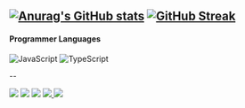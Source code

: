 [![Anurag's GitHub stats](https://github-readme-stats.vercel.app/api?username=CaioAugustobrg&show_icons=true&theme=tokyonight)](https://github.com/anuraghazra/github-readme-stats)
[![GitHub Streak](https://github-readme-streak-stats.herokuapp.com?user=CaioAugustobrg&theme=tokyonight)](https://git.io/streak-stats)
--
#### Programmer Languages
![JavaScript](https://img.shields.io/badge/javascript-%23323330.svg?style=for-the-badge&logo=javascript&logoColor=%23F7DF1E)
![TypeScript](https://img.shields.io/badge/typescript-%23007ACC.svg?style=for-the-badge&logo=typescript&logoColor=white)

--
<div>
<a href="https://www.youtube.com/channel/UCrrXifdL79cNySnxN0U6w4Q" target="_blank"><img loading="lazy" src="https://img.shields.io/badge/YouTube-FF0000?style=for-the-badge&logo=youtube&logoColor=white" target="_blank"></a>
<a href = "mailto:caioaugustobrg@gmail.com"><img loading="lazy" src="https://img.shields.io/badge/Gmail-D14836?style=for-the-badge&logo=gmail&logoColor=white" target="_blank"></a>
<a href="https://www.linkedin.com/in/caioaugustobrg" target="_blank"><img loading="lazy" src="https://img.shields.io/badge/-LinkedIn-%230077B5?style=for-the-badge&logo=linkedin&logoColor=white" target="_blank"></a>
<a href="https://linktr.ee/caioaugustobraga" target="_blank">
  <img loading="lazy" src="https://img.shields.io/badge/Linktree-39E09B?style=for-the-badge&logo=linktree&logoColor=white" target="_blank">
</a>
<a href="https://medium.com/@CaioAugustobrg" target="_blank">
  <img loading="lazy" src="https://img.shields.io/badge/Medium-12100E?style=for-the-badge&logo=medium&logoColor=white" target="_blank">
</a>
</div>
